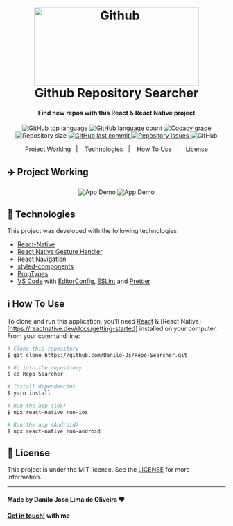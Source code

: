 <h1 align="center">
    <img alt="Github" src="https://github.githubassets.com/images/modules/open_graph/github-octocat.png" width="380" height="180"/>
    <br>
    Github Repository Searcher
</h1>

<h4 align="center">
  Find new repos with this React & React Native project
</h4>

<p align="center">
  <img alt="GitHub top language" src="https://img.shields.io/github/languages/top/Danilo-Js/Repo-Searcher">

  <img alt="GitHub language count" src="https://img.shields.io/github/languages/count/Danilo-Js/Repo-Searcher">

  <a href="https://www.codacy.com/app/lukemorales/react-native-design-code?utm_source=github.com&amp;utm_medium=referral&amp;utm_content=lukemorales/react-native-design-code&amp;utm_campaign=Badge_Grade">
    <img alt="Codacy grade" src="https://img.shields.io/codacy/grade/04db4b43120b4d05b9b39c9d2da97300.svg">
  </a>

  <img alt="Repository size" src="https://img.shields.io/github/repo-size/Danilo-Js/Repo-Searcher">
  <a href="https://img.shields.io/github/repo-size/Danilo-Js/Repo-Searcher/commits/master">
    <img alt="GitHub last commit" src="https://img.shields.io/github/repo-size/Danilo-Js/Repo-Searcher">
  </a>

  <a href="https://img.shields.io/github/repo-size/Danilo-Js/Repo-Searcher/issues">
    <img alt="Repository issues" src="https://img.shields.io/github/repo-size/Danilo-Js/Repo-Searcher">
  </a>

  <img alt="GitHub" src="https://img.shields.io/github/repo-size/Danilo-Js/Repo-Searcher">
</p>

<p align="center" direction="row">
  <a href="#airplane-project-working">Project Working</a>&nbsp;&nbsp;&nbsp;|&nbsp;&nbsp;&nbsp;
  <a href="#rocket-technologies">Technologies</a>&nbsp;&nbsp;&nbsp;|&nbsp;&nbsp;&nbsp;
  <a href="#information_source-how-to-use">How To Use</a>&nbsp;&nbsp;&nbsp;|&nbsp;&nbsp;&nbsp;
  <a href="#memo-license">License</a>
</p>

## :airplane: Project Working

<p align="center">
  <img alt="App Demo" src="https://res.cloudinary.com/lukemorales/image/upload/v1563901304/readme_logos/designcode_screen_01_nxrabs.gif">
  <img alt="App Demo" src="https://res.cloudinary.com/lukemorales/image/upload/v1563901538/readme_logos/designcode_screen_02_kuvvwt.gif">
</p>

## :rocket: Technologies

This project was developed with the following technologies:

-  [React-Native](https://facebook.github.io/react-native/)
-  [React Native Gesture Handler](https://kmagiera.github.io/react-native-gesture-handler/)
-  [React Navigation](https://reactnavigation.org/)
-  [styled-components](https://www.styled-components.com/)
-  [PropTypes](https://github.com/facebook/prop-types)
-  [VS Code][vc] with [EditorConfig][vceditconfig], [ESLint][vceslint] and [Prettier][vcprettier]

## :information_source: How To Use

To clone and run this application, you'll need [React](https://reactjs.org/docs/getting-started.html) & [React Native][https://reactnative.dev/docs/getting-started] installed on your computer. From your command line:

```bash
# Clone this repository
$ git clone https://github.com/Danilo-Js/Repo-Searcher.git

# Go into the repository
$ cd Repo-Searcher

# Install dependencies
$ yarn install

# Run the app (iOS)
$ npx react-native run-ios

# Run the app (Android)
$ npx react-native run-android
```

## :memo: License
This project is under the MIT license. See the [LICENSE](https://github.com/Danilo-Js/Repo-Searcher/blob/master/LICENSE) for more information.

---

#### Made by Danilo José Lima de Oliveira ♥ 
#### [Get in touch!](https://www.linkedin.com/in/danilo-js/) with me 

[vc]: https://code.visualstudio.com/
[vceditconfig]: https://marketplace.visualstudio.com/items?itemName=EditorConfig.EditorConfig
[vceslint]: https://marketplace.visualstudio.com/items?itemName=dbaeumer.vscode-eslint
[vcprettier]: https://marketplace.visualstudio.com/items?itemName=esbenp.prettier-vscode
